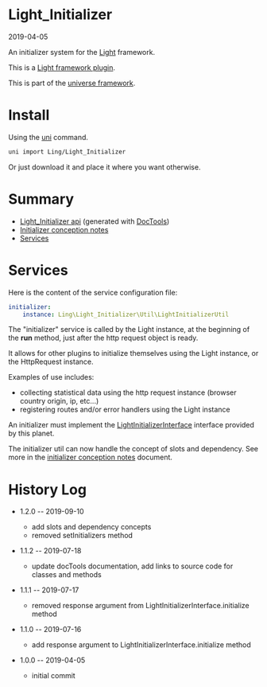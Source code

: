 Light_Initializer
===========
2019-04-05



An initializer system for the [Light](https://github.com/lingtalfi/Light) framework.

This is a [Light framework plugin](https://github.com/lingtalfi/Light/blob/master/doc/pages/plugin.md).

This is part of the [universe framework](https://github.com/karayabin/universe-snapshot).


Install
==========
Using the [uni](https://github.com/lingtalfi/universe-naive-importer) command.
```bash
uni import Ling/Light_Initializer
```

Or just download it and place it where you want otherwise.






Summary
===========
- [Light_Initializer api](https://github.com/lingtalfi/Light_Initializer/blob/master/doc/api/Ling/Light_Initializer.md) (generated with [DocTools](https://github.com/lingtalfi/DocTools))
- [Initializer conception notes](https://github.com/lingtalfi/Light_Initializer/blob/master/doc/pages/initializer-conception-notes.md)
- [Services](#services)






Services
=========

Here is the content of the service configuration file:

```yaml
initializer:
    instance: Ling\Light_Initializer\Util\LightInitializerUtil

```


The "initializer" service is called by the Light instance, at the beginning of the **run** method,
just after the http request object is ready.

It allows for other plugins to initialize themselves using the Light instance, or the HttpRequest instance.

Examples of use includes:

- collecting statistical data using the http request instance (browser country origin, ip, etc...)
- registering routes and/or error handlers using the Light instance


An initializer must implement the [LightInitializerInterface](https://github.com/lingtalfi/Light_Initializer/blob/master/doc/api/Ling/Light_Initializer/Initializer/LightInitializerInterface.md) interface provided by this planet.


The initializer util can now handle the concept of slots and dependency.
See more in the [initializer conception notes](https://github.com/lingtalfi/Light_Initializer/blob/master/doc/pages/initializer-conception-notes.md) document.





History Log
=============

- 1.2.0 -- 2019-09-10

    - add slots and dependency concepts
    - removed setInitializers method

- 1.1.2 -- 2019-07-18

    - update docTools documentation, add links to source code for classes and methods
    
- 1.1.1 -- 2019-07-17

    - removed response argument from LightInitializerInterface.initialize method
    
- 1.1.0 -- 2019-07-16

    - add response argument to LightInitializerInterface.initialize method
    
- 1.0.0 -- 2019-04-05

    - initial commit